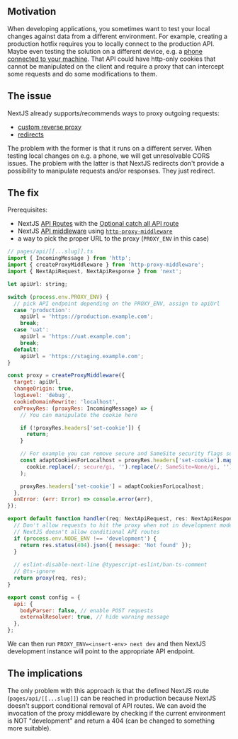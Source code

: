 ## Motivation

When developing applications, you sometimes want to test your local changes against data from a different environment. For example, creating a production hotfix requires you to locally connect to the production API. Maybe even testing the solution on a different device, e.g. a [phone connected to your machine](https://developers.google.com/web/tools/chrome-devtools/remote-debugging). That API could have http-only cookies that cannot be manipulated on the client and require a proxy that can intercept some requests and do some modifications to them.

## The issue

NextJS already supports/recommends ways to proxy outgoing requests:

- [custom reverse proxy](https://github.com/vercel/next.js/tree/master/examples/with-custom-reverse-proxy)
- [redirects](https://nextjs.org/docs/api-reference/next.config.js/redirects)

The problem with the former is that it runs on a different server. When testing local changes on e.g. a phone, we will get unresolvable CORS issues.
The problem with the latter is that NextJS redirects don't provide a possibility to manipulate requests and/or responses. They just redirect.

## The fix

Prerequisites:

- NextJS [API Routes](https://nextjs.org/docs/api-routes/introduction) with the [Optional catch all API route](https://nextjs.org/docs/api-routes/dynamic-api-routes#optional-catch-all-api-routes)
- NextJS [API middleware](https://nextjs.org/docs/api-routes/api-middlewares) using [`http-proxy-middleware`](https://github.com/chimurai/http-proxy-middleware)
- a way to pick the proper URL to the proxy (`PROXY_ENV` in this case)

```js
// pages/api/[[...slug]].ts
import { IncomingMessage } from 'http';
import { createProxyMiddleware } from 'http-proxy-middleware';
import { NextApiRequest, NextApiResponse } from 'next';

let apiUrl: string;

switch (process.env.PROXY_ENV) { 
  // pick API endpoint depending on the PROXY_ENV, assign to apiUrl 
  case 'production':
    apiUrl = 'https://production.example.com';
    break;
  case 'uat':
    apiUrl = 'https://uat.example.com';
    break;
  default:
    apiUrl = 'https://staging.example.com';
}

const proxy = createProxyMiddleware({
  target: apiUrl,
  changeOrigin: true,
  logLevel: 'debug',
  cookieDomainRewrite: 'localhost',
  onProxyRes: (proxyRes: IncomingMessage) => { 
    // You can manipulate the cookie here

    if (!proxyRes.headers['set-cookie']) {
      return;
    }

    // For example you can remove secure and SameSite security flags so browser can save the cookie in dev env
    const adaptCookiesForLocalhost = proxyRes.headers['set-cookie'].map((cookie) =>
      cookie.replace(/; secure/gi, '').replace(/; SameSite=None/gi, ''),
    );

    proxyRes.headers['set-cookie'] = adaptCookiesForLocalhost;
  },
  onError: (err: Error) => console.error(err),
});

export default function handler(req: NextApiRequest, res: NextApiResponse<unknown>) {
  // Don't allow requests to hit the proxy when not in development mode
  // NextJS doesn't allow conditional API routes
  if (process.env.NODE_ENV !== 'development') {
    return res.status(404).json({ message: 'Not found' });
  }
  
  // eslint-disable-next-line @typescript-eslint/ban-ts-comment
  // @ts-ignore
  return proxy(req, res);
}

export const config = {
  api: {
    bodyParser: false, // enable POST requests
    externalResolver: true, // hide warning message
  },
};
```

We can then run `PROXY_ENV=<insert-env> next dev` and then NextJS development instance will point to the appropriate API endpoint.

## The implications

The only problem with this approach is that the defined NextJS route (`pages/api/[[...slug]]`) can be reached in production because NextJS doesn't support conditional removal of API routes. We can avoid the invocation of the proxy middleware by checking if the current environment is NOT "development" and return a 404 (can be changed to something more suitable).

